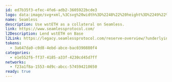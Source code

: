 ```yaml
---
id: ed7b35f3-efec-4fe6-adb2-3605922bcde3
logo: data:image/svg+xml,%3Csvg%20width%3D%2248%22%20height%3D%2249%22%20viewBox%3D%220%200%2048%2049%22%20fill%3D%22none%22%20xmlns%3D%22http%3A%2F%2Fwww.w3.org%2F2000%2Fsvg%22%3E%0A%3Cpath%20d%3D%22M24%2048.6631C37.2548%2048.6631%2048%2037.9179%2048%2024.6631C48%2011.4083%2037.2548%200.663086%2024%200.663086C10.7452%200.663086%200%2011.4083%200%2024.6631C0%2037.9179%2010.7452%2048.6631%2024%2048.6631Z%22%20fill%3D%22white%22%2F%3E%0A%3Cpath%20fill-rule%3D%22evenodd%22%20clip-rule%3D%22evenodd%22%20d%3D%22M48%2024.7247C48%2037.9795%2037.2548%2048.7247%2024%2048.7247C10.7452%2048.7247%200%2037.9795%200%2024.7247C0%2011.4698%2010.7452%200.72467%2024%200.72467C37.2548%200.72467%2048%2011.4698%2048%2024.7247ZM22.6363%2015.9974C21.2808%2015.9974%2020.1818%2017.0964%2020.1818%2018.452C20.1818%2019.8077%2021.2808%2020.9065%2022.6363%2020.9065V29.0884C16.7621%2029.0884%2012%2024.3263%2012%2018.452C12%2012.5777%2016.7621%207.81564%2022.6363%207.81564C28.5107%207.81564%2033.2728%2012.5777%2033.2728%2018.452H25.0909C25.0909%2017.0964%2023.992%2015.9974%2022.6363%2015.9974ZM27.8183%2031.5426C27.8183%2032.8982%2026.7193%2033.9972%2025.3637%2033.9972C24.0082%2033.9972%2022.9092%2032.8982%2022.9092%2031.5426H14.7274C14.7274%2037.417%2019.4894%2042.1789%2025.3637%2042.1789C31.238%2042.1789%2036.0001%2037.417%2036.0001%2031.5426C36.0001%2025.6684%2031.238%2020.9063%2025.3637%2020.9063V29.088C26.7193%2029.088%2027.8183%2030.187%2027.8183%2031.5426Z%22%20fill%3D%22url(%23paint0_radial_15113_6962)%22%2F%3E%0A%3Cdefs%3E%0A%3CradialGradient%20id%3D%22paint0_radial_15113_6962%22%20cx%3D%220%22%20cy%3D%220%22%20r%3D%221%22%20gradientUnits%3D%22userSpaceOnUse%22%20gradientTransform%3D%22translate(8.4%200.724673)%20rotate(71.7371)%20scale(63.1826)%22%3E%0A%3Cstop%20stop-color%3D%22%23FFBFFF%22%2F%3E%0A%3Cstop%20offset%3D%221%22%20stop-color%3D%22%234F68F7%22%2F%3E%0A%3C%2FradialGradient%3E%0A%3C%2Fdefs%3E%0A%3C%2Fsvg%3E%0A
name: Seamless
description: Use wstETH as a collateral on Seamless.
link: https://www.seamlessprotocol.com/
l2Description: Lend wstETH on Base
l2Link: https://legacy.seamlessprotocol.com/reserve-overview/?underlyingAsset=0xc1cba3fcea344f92d9239c08c0568f6f2f0ee452&marketName=proto_base_v3
tokens:
  - 3a647da0-c0d8-4ebd-abce-bac0390880f4
categories:
  - e1e552f6-ff37-4185-a33f-4230cd45d7ff
networks:
  - f23a1f8a-1553-4d9c-abcc-574594210650
ready: true
---
```

